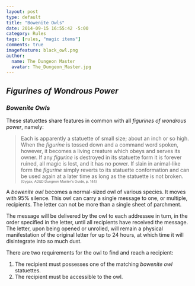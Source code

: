 ```yaml
---
layout: post
type: default
title: "Bowenite Owls"
date: 2014-09-15 16:55:42 -5:00
category: Rules
tags: [rules, "magic items"]
comments: true
imagefeature: black_owl.png
author:
  name: The Dungeon Master
  avatar: The_Dungeon_Master.jpg
---
```


## _Figurines of Wondrous Power_

### _Bowenite Owls_
These statuettes share features in common with all _figurines of wondrous power_, namely:

> Each is apparently a statuette of small size; about an inch or so high. When the _figurine_ is tossed down and a command word spoken, however, it becomes a living creature which obeys and serves its owner. If any _figurine_ is destroyed in its statuette form it is forever ruined, all magic is lost, and it has no power. If slain in animal-like form the _figurine_ simply reverts to its statuette conformation and can be used again at a later time as long as the statuette is not broken. <span style="font-size: 65%;">(Gygax, AD&D Dungeon Master's Guide, p. 144)

A _bowenite owl_ becomes a normal-sized owl of various species. It moves with 95% silence. This owl can carry a single message to one, or multiple, recipients. The letter can not be more than a single sheet of parchment.

The message will be delivered by the owl to each addressee in turn, in the order specified in the letter, until all recipients have received the message. The letter, upon being opened or unrolled, will remain a physical manifestation of the original letter for up to 24 hours, at which time it will disintegrate into so much dust.

There are two requirements for the owl to find and reach a recipient:

1. The recipient must possesses one of the matching _bowenite owl_ statuettes.
2. The recipient must be accessible to the owl.
